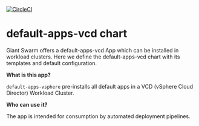 [![CircleCI](https://circleci.com/gh/giantswarm/default-apps-vcd.svg?style=shield)](https://circleci.com/gh/giantswarm/default-apps-vcd)

# default-apps-vcd chart

Giant Swarm offers a default-apps-vcd App which can be installed in workload clusters.
Here we define the default-apps-vcd chart with its templates and default configuration.

**What is this app?**

`default-apps-vsphere` pre-installs all default apps in a VCD (vSphere Cloud Director) Workload Cluster.

**Who can use it?**

The app is intended for consumption by automated deployment pipelines.
